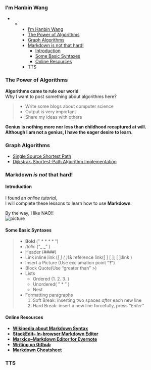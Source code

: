 <h3 id="im-hanbin-wang">I’m Hanbin Wang</h3>

<p><div class="toc">
<ul>
<li><ul>
<li><ul>
<li><a href="#im-hanbin-wang">I’m Hanbin Wang</a></li>
<li><a href="#the-power-of-algorithms">The Power of Algorithms</a></li>
<li><a href="#graph-algorithms">Graph Algorithms</a></li>
<li><a href="#markdown-is-not-that-hard">Markdown is not that hard!</a><ul>
<li><a href="#introduction">Introduction</a></li>
<li><a href="#some-basic-syntaxes">Some Basic Syntaxes</a></li>
<li><a href="#online-resources">Online Resources</a></li>
</ul>
</li>
<li><a href="#tts">TTS</a></li>
</ul>
</li>
</ul>
</li>
</ul>
</div>
</p>

<p><a></a></p>



<h3 id="the-power-of-algorithms">The Power of Algorithms</h3>

<p><strong>Algorithms came to rule our world</strong> <br>
Why I want to post something about algorithms here?    </p>

<blockquote>
  <ul>
  <li>Write some blogs about computer science</li>
  <li>Output is very important</li>
  <li>Share my ideas with others</li>
  </ul>
</blockquote>

<p><strong>Genius is nothing more nor less than childhood recaptured at will.</strong> <br>
 <strong>Although I am not a genius, I have the eager desire to learn.</strong> <br>
<a></a></p>



<h3 id="graph-algorithms">Graph Algorithms</h3>

<ul>
<li><a href="http://blog.csdn.net/whb923/article/details/42522331">Single Source Shortest Path</a></li>
<li><a href="http://blog.csdn.net/whb923/article/details/42915213">Dijkstra’s Shortest-Path Algorithm Implementation</a></li>
</ul>

<p><a></a></p>



<h3 id="markdown-is-not-that-hard">Markdown <strong><em>is not</em></strong> that hard!</h3>



<h4 id="introduction">Introduction</h4>

<p>I found an <em>online tutorial</em>, <br>
I will complete these lessons to learn how to use <strong>Markdown</strong>.</p>

<p>By the way, I like NAO!! <br>
 <img src="http://upload.wikimedia.org/wikipedia/commons/thumb/c/cf/NAO-Robot.jpg/270px-NAO-Robot.jpg" alt="picture" title=""></p>



<h4 id="some-basic-syntaxes">Some Basic Syntaxes</h4>

<blockquote>
  <ul>
  <li><strong>Bold</strong> (” <em>* *</em> <em>* *</em> “)</li>
  <li><em>Italic</em> (“_ _” )</li>
  <li>Header (####)</li>
  <li>Link  inline link (<em>[ ] ( )</em>)&amp; reference link([ ] [ ]; [ ]:link )</li>
  <li>Insert a Picture (Use exclamation point <strong>“!”</strong>) </li>
  <li>Block Quote(Use “greater than” &gt;)</li>
  <li>Lists  <br>
  <ul><li>Ordered (1. 2. 3. )</li>
  <li>Unordered( ” * ” )</li>
  <li>Nest</li></ul></li>
  <li>Formatting paragraphs <br>
  <ol><li>Soft Break: inserting two spaces <em>after</em> each new line </li>
  <li>Hard Break:  insert a new line forcefully, press <em>“Enter”</em></li></ol></li>
  </ul>
</blockquote>



<h4 id="online-resources">Online Resources</h4>

<ul>
<li><a href="http://en.wikipedia.org/wiki/Markdown#Syntax_examples"><strong>Wikipedia about Markdown Syntax</strong></a></li>
<li><a href="https://stackedit.io/editor"><strong>StackEdit– In-browser Markdown Editor</strong></a></li>
<li><a href="http://marxi.co/#introducing-markdown"><strong>Marxico–Markdown Editor for Evernote</strong></a></li>
<li><a href="https://help.github.com/articles/writing-on-github/"><strong>Writing on Github</strong></a></li>
<li><a href="https://github.com/adam-p/markdown-here/wiki/Markdown-Cheatsheet#links"><strong>Markdown Cheatsheet</strong></a></li>
</ul>



<h3 id="tts">TTS</h3>